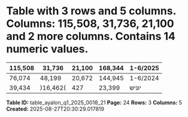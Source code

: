 # Table with 3 rows and 5 columns. Columns: 115,508, 31,736, 21,100 and 2 more columns. Contains 14 numeric values.

| 115,508 | 31,736 | 21,100 | 168,344 | 1-6/2025 |
|---|---|---|---|---|
| 76,074 | 48,199 | 20,672 | 144,945 | 1-6/2024 |
| 39,434 | )16,462( | 427 | 23,399 | יוניש |

**Table ID:** table_ayalon_q1_2025_0018_21
**Page:** 24
**Rows:** 3
**Columns:** 5
**Created:** 2025-08-27T20:30:29.017819
